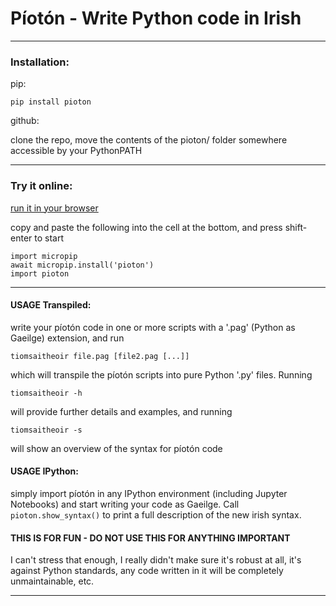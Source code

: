 # Píotón - Write Python code in Irish
---
### Installation:

pip: 

    pip install pioton 

github: 

clone the repo, move the contents of the pioton/ folder somewhere accessible by your PythonPATH

---
### Try it online:

[run it in your browser](https://replite.vercel.app/retro/consoles/?kernel=python)

copy and paste the following into the cell at the bottom, and press shift-enter to start
```
import micropip
await micropip.install('pioton')
import pioton
```

---
#### USAGE Transpiled:
write your píotón code in one or more scripts with a '.pag' (Python as Gaeilge) extension, and run 

    tiomsaitheoir file.pag [file2.pag [...]]

which will transpile the píotón scripts into pure Python '.py' files. Running 

    tiomsaitheoir -h

will provide further details and examples, and running 

    tiomsaitheoir -s

will show an overview of the syntax for píotón code 

#### USAGE IPython:
simply import píotón in any IPython environment (including Jupyter Notebooks) and start writing your code as Gaeilge.
Call `pioton.show_syntax()` to print a full description of the new irish syntax.

#### THIS IS FOR FUN - DO NOT USE THIS FOR ANYTHING IMPORTANT
I can't stress that enough, I really didn't make sure it's robust at all, it's against Python standards, any code written in it will be completely unmaintainable, etc.

---
